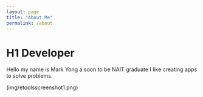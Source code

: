 ```yaml
---
layout: page
title: "About Me"
permalink: /about
---
```


# H1 Developer


Hello my name is Mark Yong a soon to be NAIT graduate
I like creating apps to solve problems.

(img/etoolsscreenshot1.png)